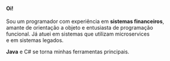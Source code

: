 #### Oi! 

Sou um programador com experiência em **sistemas financeiros**, <br>
amante de orientação a objeto e entusiasta de programação<br>
funcional. Já atuei em sistemas que utilizam microservices <br>
e em sistemas legados.

**Java** e C# se torna minhas ferramentas principais.





